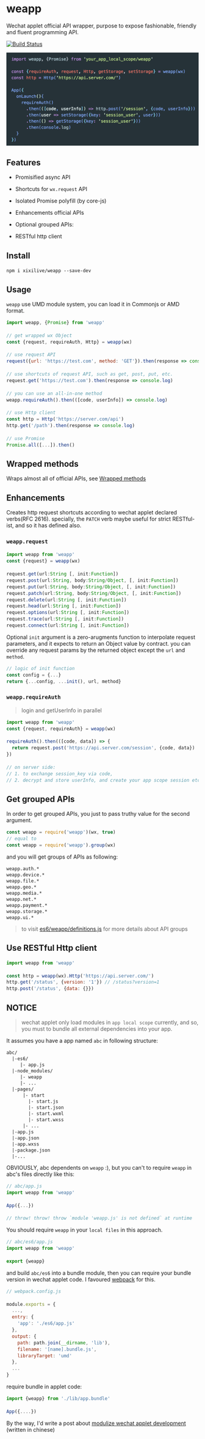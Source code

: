 # weapp

Wechat applet official API wrapper, purpose to expose fashionable, friendly and fluent programming API.

[![Build Status](https://travis-ci.org/xixilive/weapp.svg?branch=master)](https://travis-ci.org/xixilive/weapp)

![weapp-screen-shot](./docs/screen-shot.png)

## Features

- Promisified async API

- Shortcuts for `wx.request` API

- Isolated Promise polyfill (by core-js)

- Enhancements official APIs

- Optional grouped APIs:

- RESTful http client

## Install

`npm i xixilive/weapp --save-dev`

## Usage

`weapp` use UMD module system, you can load it in Commonjs or AMD format.

```js
import weapp, {Promise} from 'weapp'

// get wrapped wx Object
const {request, requireAuth, Http} = weapp(wx)

// use request API
request({url: 'https://test.com', method: 'GET'}).then(response => console.log)

// use shortcuts of request API, such as get, post, put, etc.
request.get('https://test.com').then(response => console.log)

// you can use an all-in-one method
weapp.requireAuth().then(([code, userInfo]) => console.log)

// use Http client
const http = Http('https://server.com/api')
http.get('/path').then(response => console.log)

// use Promise
Promise.all([...]).then()
```

## Wrapped methods

Wraps almost all of official APIs, see [Wrapped methods](./docs/METHODS.md)

## Enhancements

Creates http request shortcuts according to wechat applet declared verbs(RFC 2616). specially, the `PATCH` verb maybe useful for strict RESTful-ist, and so it has defined also.

### `weapp.request`

```js
import weapp from 'weapp'
const {request} = weapp(wx)

request.get(url:String [, init:Function])
request.post(url:String, body:String/Object, [, init:Function])
request.put(url:String, body:String/Object, [, init:Function])
request.patch(url:String, body:String/Object, [, init:Function])
request.delete(url:String [, init:Function])
request.head(url:String [, init:Function])
request.options(url:String [, init:Function])
request.trace(url:String [, init:Function])
request.connect(url:String [, init:Function])
```

Optional `init` argument is a zero-arugments function to interpolate request parameters, and it expects to return an Object value by contract. you can override any request params by the returned object except the `url` and `method`.

```js
// logic of init function
const config = {...}
return {...config, ...init(), url, method}
```

### `weapp.requireAuth`

> login and getUserInfo in parallel

```js
import weapp from 'weapp'
const {request, requireAuth} = weapp(wx)

requireAuth().then(([code, data]) => {
  return request.post('https://api.server.com/session', {code, data})  
})

// on server side:
// 1. to exchange session_key via code,
// 2. decrypt and store userInfo, and create your app scope session etc.
```

## Get grouped APIs

In order to get grouped APIs, you just to pass truthy value for the second argument.

```js
const weapp = require('weapp')(wx, true)
// equal to
const weapp = require('weapp').group(wx)
```

and you will get groups of APIs as following:

```
weapp.auth.*
weapp.device.*
weapp.file.*
weapp.geo.*
weapp.media.*
weapp.net.*
weapp.payment.*
weapp.storage.*
weapp.ui.*
```

> to visit [es6/weapp/definitions.js](./es6/weapp/definitions.js) for more details about API groups


## Use RESTful Http client

```js
import weapp from 'weapp'

const http = weapp(wx).Http('https://api.server.com/')
http.get('/status', {version: '1'}) // /status?version=1
http.post('/status', {data: {}})
```

## NOTICE

> wechat applet only load modules in `app local scope` currently, and so, you must to bundle all external dependencies into your app.

It assumes you have a app named `abc` in following structure:

```
abc/
  |-es6/
     |- app.js
  |-node_modules/
     |- weapp
     |- ...
  |-pages/
      |- start
        |- start.js
        |- start.json
        |- start.wxml
        |- start.wxss
      |- ...
  |-app.js
  |-app.json
  |-app.wxss
  |-package.json
  |-...
```

OBVIOUSLY, abc dependents on `weapp` :), but you can't to require `weapp` in abc's files directly like this:

```js
// abc/app.js
import weapp from 'weapp'

App({...})

// throw! throw! throw `module 'weapp.js' is not defined` at runtime
```

You should require `weapp` in your `local files` in this approach.

```js
// abc/es6/app.js
import weapp from 'weapp'

export {weapp}
```

and build `abc/es6` into a bundle module, then you can require your bundle version in wechat applet code. I favoured [webpack](https://webpack.github.io/) for this.

```js
// webpack.config.js

module.exports = {
  ...,
  entry: {
    'app': './es6/app.js'
  },
  output: {
    path: path.join(__dirname, 'lib'),
    filename: '[name].bundle.js',
    libraryTarget: 'umd'
  },
  ...
}
```

require bundle in applet code:

```js
import {weapp} from './lib/app.bundle'

App({....})
```

By the way, I'd write a post about [modulize wechat applet development](https://gist.github.com/xixilive/5bf1cde16f898faff2e652dbd08cf669) (written in chinese)
